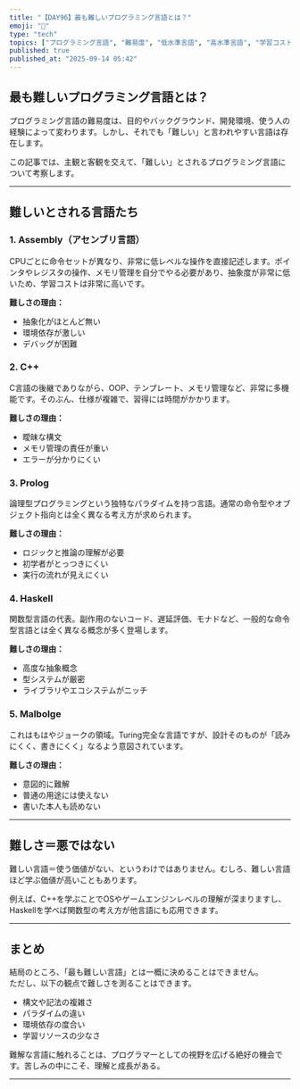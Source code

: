 ```yaml
---
title: "【DAY96】最も難しいプログラミング言語とは？"
emoji: "🧠"
type: "tech"
topics: ["プログラミング言語", "難易度", "低水準言語", "高水準言語", "学習コスト"]
published: true
published_at: "2025-09-14 05:42"
---
```


## 最も難しいプログラミング言語とは？

プログラミング言語の難易度は、目的やバックグラウンド、開発環境、使う人の経験によって変わります。しかし、それでも「難しい」と言われやすい言語は存在します。

この記事では、主観と客観を交えて、「難しい」とされるプログラミング言語について考察します。

---

## 難しいとされる言語たち

### 1. **Assembly（アセンブリ言語）**

CPUごとに命令セットが異なり、非常に低レベルな操作を直接記述します。ポインタやレジスタの操作、メモリ管理を自分でやる必要があり、抽象度が非常に低いため、学習コストは非常に高いです。

**難しさの理由：**
- 抽象化がほとんど無い
- 環境依存が激しい
- デバッグが困難

### 2. **C++**

C言語の後継でありながら、OOP、テンプレート、メモリ管理など、非常に多機能です。そのぶん、仕様が複雑で、習得には時間がかかります。

**難しさの理由：**
- 曖昧な構文
- メモリ管理の責任が重い
- エラーが分かりにくい

### 3. **Prolog**

論理型プログラミングという独特なパラダイムを持つ言語。通常の命令型やオブジェクト指向とは全く異なる考え方が求められます。

**難しさの理由：**
- ロジックと推論の理解が必要
- 初学者がとっつきにくい
- 実行の流れが見えにくい

### 4. **Haskell**

関数型言語の代表。副作用のないコード、遅延評価、モナドなど、一般的な命令型言語とは全く異なる概念が多く登場します。

**難しさの理由：**
- 高度な抽象概念
- 型システムが厳密
- ライブラリやエコシステムがニッチ

### 5. **Malbolge**

これはもはやジョークの領域。Turing完全な言語ですが、設計そのものが「読みにくく、書きにくく」なるよう意図されています。

**難しさの理由：**
- 意図的に難解
- 普通の用途には使えない
- 書いた本人も読めない

---

## 難しさ＝悪ではない

難しい言語＝使う価値がない、というわけではありません。むしろ、難しい言語ほど学ぶ価値が高いこともあります。

例えば、C++を学ぶことでOSやゲームエンジンレベルの理解が深まりますし、Haskellを学べば関数型の考え方が他言語にも応用できます。

---

## まとめ

結局のところ、「最も難しい言語」とは一概に決めることはできません。  
ただし、以下の観点で難しさを測ることはできます。

- 構文や記法の複雑さ
- パラダイムの違い
- 環境依存の度合い
- 学習リソースの少なさ

難解な言語に触れることは、プログラマーとしての視野を広げる絶好の機会です。苦しみの中にこそ、理解と成長がある。

---